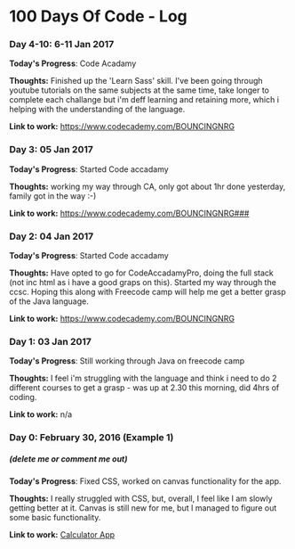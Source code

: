 # 100 Days Of Code - Log

### Day 4-10: 6-11 Jan 2017


**Today's Progress**: Code Acadamy 

**Thoughts:** Finished up the 'Learn Sass' skill. I've been going through youtube tutorials on the same subjects at the same time, take longer to complete each challange but i'm deff learning and retaining more, which i helping with the understanding of the language.

**Link to work:** https://www.codecademy.com/BOUNCINGNRG

### Day 3: 05 Jan 2017


**Today's Progress**: Started Code accadamy

**Thoughts:** working my way through CA, only got about 1hr done yesterday, family got in the way :-)

**Link to work:** https://www.codecademy.com/BOUNCINGNRG### 


### Day 2: 04 Jan 2017


**Today's Progress**: Started Code accadamy

**Thoughts:** Have opted to go for CodeAccadamyPro, doing the full stack (not inc html as i have a good graps on this). Started my way through the ccsc. Hoping this along with Freecode camp will help me get a better grasp of the Java language.

**Link to work:** https://www.codecademy.com/BOUNCINGNRG

### Day 1: 03 Jan 2017


**Today's Progress**: Still working through Java on freecode camp

**Thoughts:** I feel i'm struggling with the language and think i need to do 2 different courses to get a grasp - was up at 2.30 this morning, did 4hrs of coding.

**Link to work:** n/a

### Day 0: February 30, 2016 (Example 1)
##### (delete me or comment me out)

**Today's Progress**: Fixed CSS, worked on canvas functionality for the app.

**Thoughts:** I really struggled with CSS, but, overall, I feel like I am slowly getting better at it. Canvas is still new for me, but I managed to figure out some basic functionality.

**Link to work:** [Calculator App](http://www.example.com)


